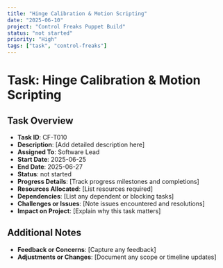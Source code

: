 ```yaml
---
title: "Hinge Calibration & Motion Scripting"
date: "2025-06-10"
project: "Control Freaks Puppet Build"
status: "not started"
priority: "High"
tags: ["task", "control-freaks"]
---
```


# Task: Hinge Calibration & Motion Scripting

## Task Overview

- **Task ID**: CF-T010
- **Description**: [Add detailed description here]
- **Assigned To**: Software Lead
- **Start Date**: 2025-06-25
- **End Date**: 2025-06-27
- **Status**: not started
- **Progress Details**: [Track progress milestones and completions]
- **Resources Allocated**: [List resources required]
- **Dependencies**: [List any dependent or blocking tasks]
- **Challenges or Issues**: [Note issues encountered and resolutions]
- **Impact on Project**: [Explain why this task matters]

## Additional Notes

- **Feedback or Concerns**: [Capture any feedback]
- **Adjustments or Changes**: [Document any scope or timeline updates]
